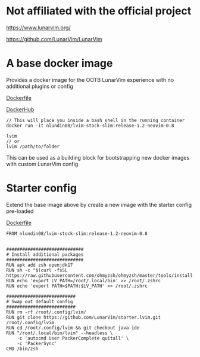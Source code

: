 # Not affiliated with the official project

https://www.lunarvim.org/

https://github.com/LunarVim/LunarVim

# A base docker image
Provides a docker image for the OOTB LunarVim experience with no additional plugins or config

[Dockerfile](https://github.com/nicklundin08/lvim-docker/blob/main/stock.slim.Dockerfile)

[DockerHub](https://hub.docker.com/repository/docker/nlundin08/lvim-stock-slim/general)
```
// This will place you inside a bash shell in the running container
docker run -it nlundin08/lvim-stock-slim:release-1.2-neovim-0.8

lvim
// or 
lvim /path/to/folder
```

This can be used as a building block for bootstrapping new docker images with custom LunarVim config  


# Starter config
Extend the base image above by create a new image with the starter config pre-loaded

[Dockerfile](https://github.com/nicklundin08/lvim-docker/blob/main/custom_example.starter.Dockerfile)
```
FROM nlundin08/lvim-stock-slim:release-1.2-neovim-0.8


#############################
# Install additional packages
#############################
RUN apk add zsh openjdk17
RUN sh -c "$(curl -fsSL https://raw.githubusercontent.com/ohmyzsh/ohmyzsh/master/tools/install.sh)"
RUN echo 'export LV_PATH=/root/.local/bin' >> /root/.zshrc
RUN echo 'export PATH=$PATH:$LV_PATH' >> /root/.zshrc

##########################
# Swap out default config
##########################
RUN rm -rf /root/.config/lvim/
RUN git clone https://github.com/LunarVim/starter.lvim.git /root/.config/lvim
RUN cd /root/.config/lvim && git checkout java-ide
RUN "/root/.local/bin/lvim" --headless \
    -c 'autocmd User PackerComplete quitall' \
    -c 'PackerSync'
CMD /bin/zsh
```



